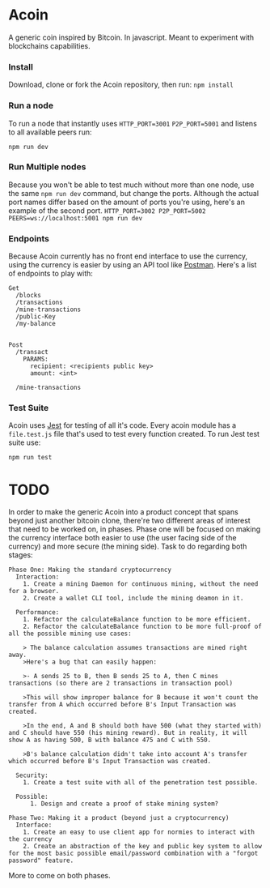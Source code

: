 # Acoin
A generic coin inspired by Bitcoin. In javascript. Meant to experiment with blockchains capabilities.

### Install
Download, clone or fork the Acoin repository, then run:
```npm install```


### Run a node
To run a node that instantly uses `HTTP_PORT=3001` `P2P_PORT=5001` and listens to all available peers run:

```npm run dev```

### Run Multiple nodes
Because you won't be able to test much without more than one node, use the same `npm run dev` command, but change the ports.
Although the actual port names differ based on the amount of ports you're using, here's an example of the second port.
```HTTP_PORT=3002 P2P_PORT=5002 PEERS=ws://localhost:5001 npm run dev```

### Endpoints
Because Acoin currently has no front end interface to use the currency, using the currency is easier by using an API tool like [Postman](https://www.getpostman.com/).
Here's a list of endpoints to play with:

```
Get
  /blocks  
  /transactions
  /mine-transactions
  /public-Key
  /my-balance


Post
  /transact
    PARAMS:
      recipient: <recipients public key>
      amount: <int>

  /mine-transactions

```

### Test Suite
Acoin uses [Jest](https://jestjs.io/) for testing of all it's code. Every acoin module has a `file.test.js` file that's used to
test every function created.
To run Jest test suite use:

```npm run test```


# TODO
In order to make the generic Acoin into a product concept that spans beyond just another bitcoin clone, there're two  different areas of interest that need to be worked on, in phases. Phase one will be focused on making the currency interface both easier to use (the user facing side of the currency) and more secure (the mining side). Task to do regarding both stages:

```
Phase One: Making the standard cryptocurrency
  Interaction:
    1. Create a mining Daemon for continuous mining, without the need  for a browser.
    2. Create a wallet CLI tool, include the mining deamon in it.

  Performance:
    1. Refactor the calculateBalance function to be more efficient.
    2. Refactor the calculateBalance function to be more full-proof of all the possible mining use cases:

    > The balance calculation assumes transactions are mined right away.
    >Here's a bug that can easily happen:

    >- A sends 25 to B, then B sends 25 to A, then C mines transactions (so there are 2 transactions in transaction pool)

    >This will show improper balance for B because it won't count the transfer from A which occurred before B's Input Transaction was created.

    >In the end, A and B should both have 500 (what they started with) and C should have 550 (his mining reward). But in reality, it will show A as having 500, B with balance 475 and C with 550.

    >B's balance calculation didn't take into account A's transfer which occurred before B's Input Transaction was created.

  Security:
    1. Create a test suite with all of the penetration test possible.

  Possible:
      1. Design and create a proof of stake mining system?
```

```
Phase Two: Making it a product (beyond just a cryptocurrency)
  Interface:
    1. Create an easy to use client app for normies to interact with the currency
    2. Create an abstraction of the key and public key system to allow for the most basic possible email/password combination with a "forgot password" feature.
```
More to come on both phases.
